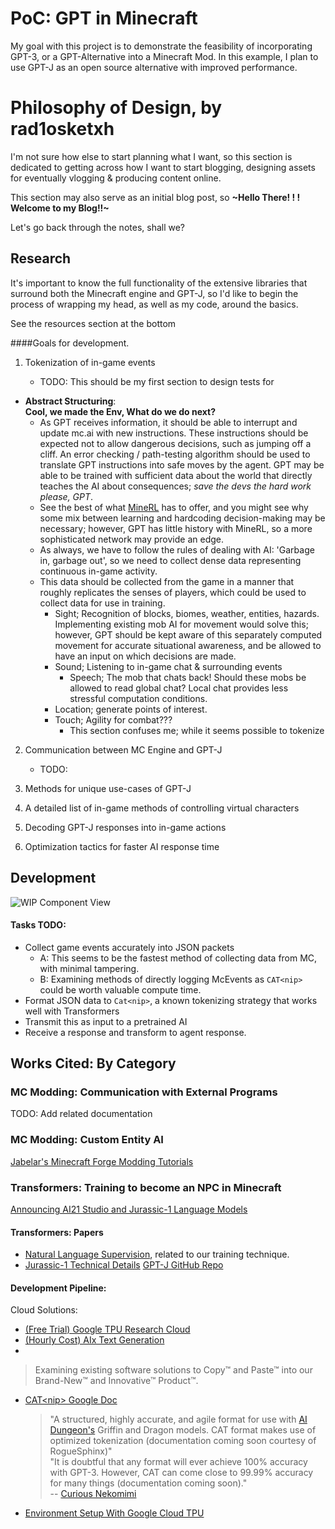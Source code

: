 # PoC: GPT in Minecraft
My goal with this project is to demonstrate the feasibility of incorporating GPT-3, or a GPT-Alternative into a Minecraft Mod. In this example, I plan to use GPT-J as an open source alternative with improved performance.

# Philosophy of Design, by rad1osketxh
I'm not sure how else to start planning what I want, so this section is dedicated to
getting across how I want to start blogging, designing assets for eventually vlogging &
producing content online.

This section may also serve as an initial blog post, so **~Hello There!  ! ! Welcome to my Blog!!~**

Let's go back through the notes, shall we?

## Research
It's important to know the full functionality of the extensive
libraries that surround both the Minecraft engine and GPT-J, so I'd like to begin
the process of wrapping my head, as well as my code, around the basics.

See the resources section at the bottom

####Goals for development.
1. Tokenization of in-game events

    - TODO: This should be my first section to design tests for
- **Abstract Structuring**:  
  **Cool, we made the Env, What do we do next?**
    - As GPT receives information, it should be able to interrupt and update mc.ai with new instructions. These instructions should be expected not to allow dangerous decisions, such as jumping off a cliff. An error checking / path-testing algorithm should be used to translate GPT instructions into safe moves by the agent. GPT may be able to be trained with sufficient data about the world that directly teaches the AI about consequences; *save the devs the hard work please, GPT*.
    - See the best of what [MineRL](https://minerl.io/diamond/) has to offer, and you might see why some mix between learning and hardcoding decision-making may be necessary; however, GPT has little history with MineRL, so a more sophisticated network may provide an edge.
    - As always, we have to follow the rules of dealing with AI: 'Garbage in, garbage out', so we need to collect dense data representing continuous in-game activity.
    - This data should be collected from the game in a manner that
      roughly replicates the senses of players, which could be used to collect data for use in training.
        - Sight; Recognition of blocks, biomes, weather, entities, hazards. Implementing existing mob AI for movement would solve this; however, GPT should be kept aware of this separately computed movement for accurate situational awareness, and be allowed to have an input on which decisions are made.
        - Sound; Listening to in-game chat & surrounding events
            - Speech; The mob that chats back! Should these mobs be allowed to read global chat? Local chat provides less stressful computation conditions.
        - Location; generate points of interest.
        - Touch; Agility for combat???
            - This section confuses me; while it seems possible to tokenize

2. Communication between MC Engine and GPT-J

    - TODO:
3. Methods for unique use-cases of GPT-J
4. A detailed list of in-game methods of controlling virtual characters
5. Decoding GPT-J responses into in-game actions
6. Optimization tactics for faster AI response time

## Development
![WIP Component View](https://cdn.discordapp.com/attachments/562801886634311680/908777047835414679/gptmcDataFlow.png)

#### Tasks TODO:
* Collect game events accurately into JSON packets
  * A: This seems to be the fastest method of collecting data from MC, with minimal tampering.
  * B: Examining methods of directly logging McEvents as ```CAT<nip>``` could be worth valuable compute time.
* Format JSON data to ```Cat<nip>```, a known tokenizing strategy that works well with Transformers
* Transmit this as input to a pretrained AI
* Receive a response and transform to agent response.

## Works Cited: By Category
### MC Modding: Communication with External Programs
TODO: Add related documentation
### MC Modding: Custom Entity AI
[Jabelar's Minecraft Forge Modding Tutorials](http://jabelarminecraft.blogspot.com/p/minecraft-forge-1721710-custom-entity-ai.html)
### Transformers: Training to become an NPC in Minecraft
[Announcing AI21 Studio and Jurassic-1 Language Models](https://www.ai21.com/blog/announcing-ai21-studio-and-jurassic-1)
#### Transformers: Papers
* [Natural Language Supervision](https://cdn.openai.com/papers/Learning_Transferable_Visual_Models_From_Natural_Language_Supervision.pdf), related to our training technique.
* [Jurassic-1 Technical Details](https://uploads-ssl.webflow.com/60fd4503684b466578c0d307/61138924626a6981ee09caf6_jurassic_tech_paper.pdf)
[GPT-J GitHub Repo](https://github.com/kingoflolz/mesh-transformer-jax/#gpt-j-6b)
#### Development Pipeline:
Cloud Solutions:
* [(Free Trial) Google TPU Research Cloud]()
* [(Hourly Cost) AIx Text Generation]()
* 
>Examining existing software solutions to Copy™ and Paste™ into our Brand-New™ and Innovative™ Product™.
  * [CAT\<nip\> Google Doc](https://docs.google.com/document/d/1SCi91qXdAKvHEEmFqTQnEpn1JX02fA6vRd7v2SCdmbs/edit)
      > "A structured, highly accurate, and agile format for use with [AI Dungeon's](https://play.aidungeon.io/main/home) Griffin and Dragon models. CAT<nip> format makes use of optimized tokenization (documentation coming soon courtesy of RogueSphinx)"  
        "It is doubtful that any format will ever achieve 100% accuracy with GPT-3. However, CAT<nip> can come close to 99.99% accuracy for many things (documentation coming soon)."  
        -- [Curious Nekomimi](https://www.reddit.com/user/curious_nekomimi/comments/kqu6zl/catnip_format_character_generator_nsfwsfw_version/?utm_source=share&utm_medium=web2x&context=3)
  * [Environment Setup With Google Cloud TPU](https://github.com/kingoflolz/mesh-transformer-jax/blob/master/howto_finetune.md)